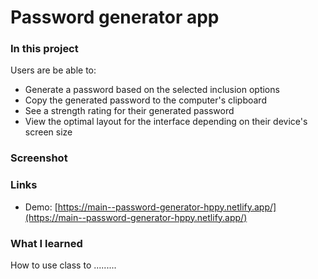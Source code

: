 # Password generator app


### In this project

Users are be able to:

- Generate a password based on the selected inclusion options
- Copy the generated password to the computer's clipboard
- See a strength rating for their generated password
- View the optimal layout for the interface depending on their device's screen size

### Screenshot

[](file:///C:/Users/User/OneDrive/Pictures/Screenshots/Screenshot%202024-06-27%20124959.png)


### Links

- Demo: [https://main--password-generator-hppy.netlify.app/](https://main--password-generator-hppy.netlify.app/)


### What I learned

How to use class to .........




